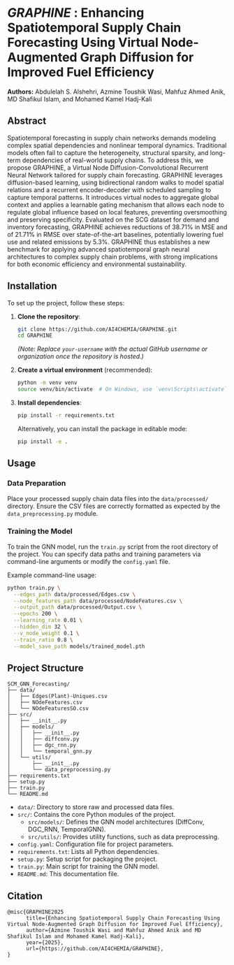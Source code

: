 # *GRAPHINE* : Enhancing Spatiotemporal Supply Chain Forecasting Using Virtual Node-Augmented Graph Diffusion for Improved Fuel Efficiency

**Authors:** Abdulelah S. Alshehri, Azmine Toushik Wasi, Mahfuz Ahmed Anik, MD Shafikul Islam, and Mohamed Kamel Hadj-Kali


## Abstract
Spatiotemporal forecasting in supply chain networks demands modeling complex spatial dependencies and nonlinear temporal dynamics. Traditional models often fail to capture the heterogeneity, structural sparsity, and long-term dependencies of real-world supply chains. To address this, we propose GRAPHINE, a Virtual Node Diffusion-Convolutional Recurrent Neural Network tailored for supply chain forecasting. GRAPHINE leverages diffusion-based learning, using bidirectional random walks to model spatial relations and a recurrent encoder-decoder with scheduled sampling to capture temporal patterns. It introduces virtual nodes to aggregate global context and applies a learnable gating mechanism that allows each node to regulate global influence based on local features, preventing oversmoothing and preserving specificity. Evaluated on the SCG dataset for demand and inventory forecasting, GRAPHINE achieves reductions of 38.71\% in MSE and of 21.71\% in RMSE over state-of-the-art baselines, potentially lowering fuel use and related emissions by 5.3\%.  GRAPHINE thus establishes a new benchmark for applying advanced spatiotemporal graph neural architectures to complex supply chain problems, with strong implications for both economic efficiency and environmental sustainability.

## Installation
To set up the project, follow these steps:

1. **Clone the repository**:
   ```bash
   git clone https://github.com/AI4CHEMIA/GRAPHINE.git
   cd GRAPHINE
   ```
   *(Note: Replace `your-username` with the actual GitHub username or organization once the repository is hosted.)*

2. **Create a virtual environment** (recommended):
   ```bash
   python -m venv venv
   source venv/bin/activate  # On Windows, use `venv\Scripts\activate`
   ```

3. **Install dependencies**:
   ```bash
   pip install -r requirements.txt
   ```

   Alternatively, you can install the package in editable mode:
   ```bash
   pip install -e .
   ```

## Usage

### Data Preparation
Place your processed supply chain data files into the `data/processed/` directory. Ensure the CSV files are correctly formatted as expected by the `data_preprocessing.py` module.

### Training the Model
To train the GNN model, run the `train.py` script from the root directory of the project. You can specify data paths and training parameters via command-line arguments or modify the `config.yaml` file.

Example command-line usage:
```bash
python train.py \
  --edges_path data/processed/Edges.csv \
  --node_features_path data/processed/NodeFeatures.csv \
  --output_path data/processed/Output.csv \
  --epochs 200 \
  --learning_rate 0.01 \
  --hidden_dim 32 \
  --v_node_weight 0.1 \
  --train_ratio 0.8 \
  --model_save_path models/trained_model.pth
```


## Project Structure
```
SCM_GNN_Forecasting/
├── data/
│   ├── Edges(Plant)-Uniques.csv
│   ├── NOdeFeatures.csv
│   └── NOdeFeaturesSO.csv
├── src/
│   ├── __init__.py
│   ├── models/
│   │   ├── __init__.py
│   │   ├── diffconv.py
│   │   ├── dgc_rnn.py
│   │   └── temporal_gnn.py
│   └── utils/
│       ├── __init__.py
│       └── data_preprocessing.py
├── requirements.txt
├── setup.py
├── train.py
└── README.md
```

- `data/`: Directory to store raw and processed data files.
- `src/`: Contains the core Python modules of the project.
  - `src/models/`: Defines the GNN model architectures (DiffConv, DGC_RNN, TemporalGNN).
  - `src/utils/`: Provides utility functions, such as data preprocessing.
- `config.yaml`: Configuration file for project parameters.
- `requirements.txt`: Lists all Python dependencies.
- `setup.py`: Setup script for packaging the project.
- `train.py`: Main script for training the GNN model.
- `README.md`: This documentation file.


## Citation
```
@misc{GRAPHINE2025
      title={Enhancing Spatiotemporal Supply Chain Forecasting Using Virtual Node-Augmented Graph Diffusion for Improved Fuel Efficiency}, 
      author={Azmine Toushik Wasi and Mahfuz Ahmed Anik and MD Shafikul Islam and Mohamed Kamel Hadj-Kali},
      year={2025},
      url={https://github.com/AI4CHEMIA/GRAPHINE}, 
}
```